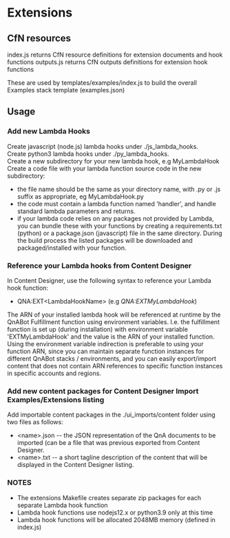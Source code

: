 # Extensions

## CfN resources

index.js returns CfN resource definitions for extension documents and hook functions
outputs.js returns CfN outputs definitions for extension hook functions

These are used by templates/examples/index.js to build the overall Examples stack template (examples.json)

## Usage

### Add new Lambda Hooks

Create javascript (node.js) lambda hooks under ./js_lambda_hooks.  
Create python3 lambda hooks under ./py_lambda_hooks.  
Create a new subdirectory for your new lambda hook, e.g MyLambdaHook  
Create a code file with your lambda function source code in the new subdirectory:  

- the file name should be the same as your directory name, with .py or .js suffix as appropriate, eg MyLambdaHook.py
- the code must contain a lambda function named 'handler', and handle standard lambda parameters and returns.
- if your lambda code relies on any packages not provided by Lambda, you can bundle these with your functions by creating
a requirements.txt (python) or a package.json (javascript) file in the same directory. During the build process the listed
packages will be downloaded and packaged/installed with your function.

### Reference your Lambda hooks from Content Designer

In Content Designer, use the following syntax to reference your Lambda hook function:

- QNA:EXT\<LambdaHookName\> (e.g _QNA:EXTMyLambdaHook_)  
  
The ARN of your installed lambda hook will be referenced at runtime by the QnABot Fulfillment function using environment
variables. I.e. the fulfillment function is set up (during installation) with environment variable 'EXTMyLambdaHook' and the
value is the ARN of your installed function.
Using the environment variable indirection is preferable to using your function ARN, since you can maintain separate function
instances for different QnABot stacks / environments, and you can easily export/import content that does not contain ARN
references to specific function instances in specific accounts and regions.

### Add new content packages for Content Designer Import Examples/Extensions listing

Add importable content packages in the ./ui_imports/content folder using two files as follows:

- \<name\>.json  -- the JSON representation of the QnA documents to be imported (can be a file that was previous exported
from Content Designer.  
- \<name\>.txt  -- a short tagline description of the content that will be displayed in the Content Designer listing.  

### NOTES

- The extensions Makefile creates separate zip packages for each separate Lambda hook function
- Lambda hook functions use nodejs12.x or python3.9 only at this time
- Lambda hook functions will be allocated 2048MB memory (defined in index.js)
